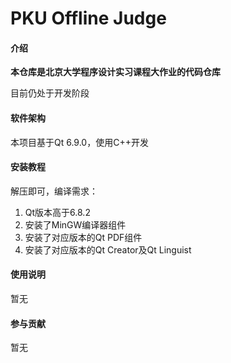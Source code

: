 # PKU Offline Judge

#### 介绍
**本仓库是北京大学程序设计实习课程大作业的代码仓库**

目前仍处于开发阶段

#### 软件架构
本项目基于Qt 6.9.0，使用C++开发


#### 安装教程

解压即可，编译需求：
1. Qt版本高于6.8.2
2. 安装了MinGW编译器组件
2. 安装了对应版本的Qt PDF组件
3. 安装了对应版本的Qt Creator及Qt Linguist

#### 使用说明

暂无

#### 参与贡献

暂无